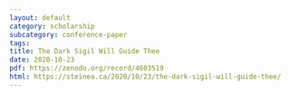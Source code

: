 ```yaml
---
layout: default
category: scholarship
subcategory: conference-paper
tags:
title: The Dark Sigil Will Guide Thee
date: 2020-10-23
pdf: https://zenodo.org/record/4603519
html: https://steinea.ca/2020/10/23/the-dark-sigil-will-guide-thee/
---
```

